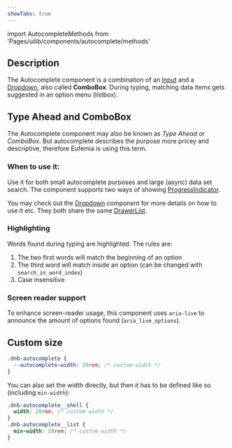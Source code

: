 ```yaml
---
showTabs: true
---
```


import AutocompleteMethods from 'Pages/uilib/components/autocomplete/methods'

## Description

The Autocomplete component is a combination of an [Input](/uilib/components/input) and a [Dropdown](/uilib/components/dropdown), also called **ComboBox**. During typing, matching data items gets suggested in an option menu (listbox).

## Type Ahead and ComboBox

The Autocomplete component may also be known as _Type Ahead_ or _ComboBox_. But autocomplete describes the purpose more pricey and descriptive, therefore Eufemia is using this term.

### When to use it:

Use it for both small autocomplete purposes and large (async) data set search. The component supports two ways of showing [ProgressIndicator](/uilib/components/progress-indicator).

You may check out the [Dropdown](/uilib/components/dropdown/info) component for more details on how to use it etc. They both share the same [DrawerList](/uilib/components/fragments/drawer-list).

### Highlighting

Words found during typing are highlighted. The rules are:

1. The two first words will match the beginning of an option
1. The third word will match inside an option (can be changed with `search_in_word_index`)
1. Case insensitive

### Screen reader support

To enhance screen-reader usage, this component uses `aria-live` to announce the amount of options found (`aria_live_options`).

## Custom size

```css
.dnb-autocomplete {
  --autocomplete-width: 20rem; /* custom width */
}
```

You can also set the width directly, but then it has to be defined like so (including `min-width`):

```css
.dnb-autocomplete__shell {
  width: 20rem; /* custom width */
}
.dnb-autocomplete__list {
  min-width: 20rem; /* custom width */
}
```

<AutocompleteMethods></AutocompleteMethods>
